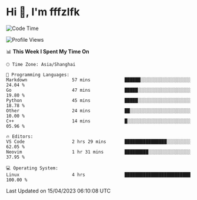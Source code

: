 # Hi 👋, I'm fffzlfk

<!--START_SECTION:waka-->
![Code Time](http://img.shields.io/badge/Code%20Time-148%20hrs%2037%20mins-blue)

![Profile Views](http://img.shields.io/badge/Profile%20Views-0-blue)

📊 **This Week I Spent My Time On** 

```text
🕑︎ Time Zone: Asia/Shanghai

💬 Programming Languages: 
Markdown                 57 mins             ██████░░░░░░░░░░░░░░░░░░░   24.04 % 
Go                       47 mins             █████░░░░░░░░░░░░░░░░░░░░   19.80 % 
Python                   45 mins             █████░░░░░░░░░░░░░░░░░░░░   18.78 % 
Other                    24 mins             ██░░░░░░░░░░░░░░░░░░░░░░░   10.00 % 
C++                      14 mins             █░░░░░░░░░░░░░░░░░░░░░░░░   05.96 % 

🔥 Editors: 
VS Code                  2 hrs 29 mins       ████████████████░░░░░░░░░   62.05 % 
Neovim                   1 hr 31 mins        █████████░░░░░░░░░░░░░░░░   37.95 % 

💻 Operating System: 
Linux                    4 hrs               █████████████████████████   100.00 % 
```


 Last Updated on 15/04/2023 06:10:08 UTC
<!--END_SECTION:waka-->
